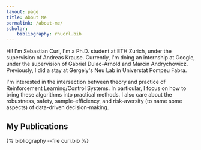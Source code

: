 ```yaml
---
layout: page
title: About Me
permalink: /about-me/
scholar:
    bibliography: rhucrl.bib
---
```


Hi! 
I'm Sebastian Curi, I'm a Ph.D. student at ETH Zurich, under the supervision of Andreas Krause. 
Currently, I'm doing an internship at Google, under the supervision of Gabriel Dulac-Arnold and Marcin Andrychowicz. 
Previously, I did a stay at Gergely's Neu Lab in Universtat Pompeu Fabra. 

I'm interested in the intersection between theory and practice of Reinforcement Learning/Control Systems. In particular, I focus on how to bring these algorithms into practical methods. I also care about the robustness, safety, sample-efficiency, and risk-aversity (to name some aspects) of data-driven decision-making. 


## My Publications


{% bibliography --file curi.bib %}

